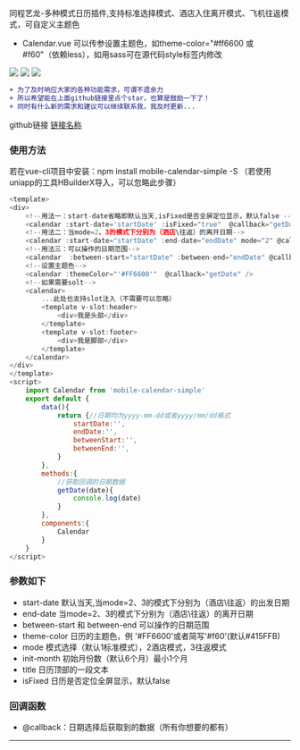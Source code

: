  同程艺龙-多种模式日历插件,支持标准选择模式、酒店入住离开模式、飞机往返模式，可自定义主题色
 * Calendar.vue 可以传参设置主题色，如theme-color="#ff6600 或 #f60"（依赖less），如用sass可在源代码style标签内修改

  ![](https://file.40017.cn/tcyp/tz/11.png)
  ![](https://file.40017.cn/tcyp/tz/22.png)
  ![](https://file.40017.cn/tcyp/tz/33.png)

  
  
```diff
+ 为了及时响应大家的各种功能需求，可谓不遗余力
+ 所以希望能在上面github链接里点个star，也算是鼓励一下了！
+ 同时有什么新的需求和建议可以继续联系我，我及时更新...
```

github链接
[链接名称](https://github.com/tanagang/mobile-calendar-simple)


### 使用方法
若在vue-cli项目中安装：npm install mobile-calendar-simple -S （若使用uniapp的工具HBuilderX导入，可以忽略此步骤）
```javascript
<template>
<div>
	<!--用法一：start-date省略即默认当天,isFixed是否全屏定位显示，默认false -->
	<calendar :start-date='startDate' :isFixed="true"  @callback="getDate" /> 
	<!--用法二：当mode=2、3的模式下分别为（酒店\往返）的离开日期-->
	<calendar :start-date="startDate" :end-date="endDate" mode="2" @callback="getDate" />
	<!--用法三：可以操作的日期范围-->
	<calendar  :between-start="startDate" :between-end="endDate" @callback="getDate" />
	<!--设置主题色-->
	<calendar :themeColor="'#FF6600'"  @callback="getDate" />
	<!--如果需要solt-->
	<calendar>
		...此处也支持slot注入（不需要可以忽略）
		<template v-slot:header>
			<div>我是头部</div>
		</template>
		<template v-slot:footer>
			<div>我是脚部</div>
		</template>
	</calendar>
</div>
</template>
<script>
	import Calendar from 'mobile-calendar-simple'
	export default {
		data(){
			return {//日期均为yyyy-mm-dd或者yyyy/mm/dd格式
				startDate:'',
				endDate:'',
				betweenStart:'',
				betweenEnd:'',
			}
		},
		methods:{
			//获取回调的日期数据
			getDate(date){
				console.log(date)
			}
		},
		components:{
			Calendar
		}
	}
</script>
```
### 参数如下
  *  start-date 默认当天,当mode=2、3的模式下分别为（酒店\往返）的出发日期
  *  end-date 当mode=2、3的模式下分别为（酒店\往返）的离开日期
  *  between-start 和 between-end 可以操作的日期范围
  *  theme-color 日历的主题色，例 '#FF6600'或者简写'#f60'(默认#415FFB)
  *  mode 模式选择（默认1标准模式），2酒店模式，3往返模式
  *  init-month 初始月份数（默认6个月）最小1个月
  *  title 日历顶部的一段文本
  *  isFixed 日历是否定位全屏显示，默认false


### 回调函数
  *  @callback：日期选择后获取到的数据（所有你想要的都有）
***


